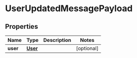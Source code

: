 
# UserUpdatedMessagePayload

## Properties
Name | Type | Description | Notes
------------ | ------------- | ------------- | -------------
**user** | [**User**](User.md) |  |  [optional]



